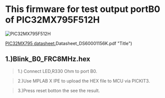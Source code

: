 # **This firmware for test output portB0 of PIC32MX795F512H**

![PIC32MX795F512H](https://www.microchip.com/_images/products/medium/3bbb2704c69c03b8724795f28aace466.png)

 
[PIC32MX795 datasheet.](https://ww1.microchip.com/downloads/en/DeviceDoc/PIC32MX5XX6XX7XX_Family)Datasheet_DS60001156K.pdf "Title")
## __1.)Blink_B0_FRC8MHz.hex__

 > 1.) Connect LED,R330 Ohm to port B0.  

 > 2.)Use MPLAB X IPE to upload the HEX file to MCU via PICKIT3.  

 > 3.)Press reset botton the see the result.  


